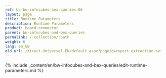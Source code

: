 ```yaml
---
ref: bc-bw-infocubes-bex-queries-06
layout: page
title: Runtime Parameters
description: Runtime Parameters
product: board-connector
parent: bw-infocubes-and-bex-queries
permalink: /:collection/:path
weight: 6
lang: en_GB
old_url: /Xtract-Universal-EN/default.aspx?pageid=report-extraction-settings
---
```

{% include _content/en/bw-infocubes-and-bex-queries/edit-runtime-parameters.md %}
